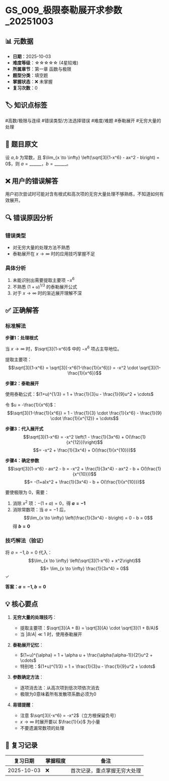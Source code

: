 # GS_009_极限泰勒展开求参数_20251003

## 📊 元数据
- **日期**：2025-10-03
- **难度等级**：☆☆☆☆☆ (4星较难)
- **所属章节**：第一章 函数与极限
- **题型分类**：填空题
- **掌握状态**：❌ 未掌握
- **复习次数**：0

## 🏷️ 知识点标签
#高数/极限与连续 #错误类型/方法选择错误 #难度/难题 #泰勒展开 #无穷大量的处理

## 📝 题目原文
设 $a, b$ 为常数，且 $\lim_{x \to \infty} \left(\sqrt[3]{1-x^6} - ax^2 - b\right) = 0$，则 $a = \_\_\_\_\_\_$，$b = \_\_\_\_\_\_$。

## ❌ 用户的错误解答
用户初次尝试时可能对含有根式和高次项的无穷大量处理不够熟练，不知道如何有效展开。

## 🔍 错误原因分析
### 错误类型
- 对无穷大量的处理方法不熟悉
- 泰勒展开在 $x \to \infty$ 时的应用技巧掌握不足

### 具体分析
1. 未能识别出需要提取主要项 $-x^6$
2. 不熟悉 $(1+u)^{1/3}$ 的泰勒展开公式
3. 对于 $x \to \infty$ 时的渐近展开理解不深

## ✅ 正确解答

### 标准解法

**步骤1：处理根式**

当 $x \to \infty$ 时，$\sqrt[3]{1-x^6}$ 中的 $-x^6$ 项占主导地位。

提取主要项：
$$\sqrt[3]{1-x^6} = \sqrt[3]{-x^6(1-\frac{1}{x^6})} = -x^2 \cdot \sqrt[3]{1-\frac{1}{x^6}}$$

**步骤2：泰勒展开**

使用泰勒公式：$(1+u)^{1/3} = 1 + \frac{1}{3}u - \frac{1}{9}u^2 + \cdots$

令 $u = -\frac{1}{x^6}$：
$$\sqrt[3]{1-\frac{1}{x^6}} = 1 - \frac{1}{3} \cdot \frac{1}{x^6} - \frac{1}{9} \cdot \frac{1}{x^{12}} + \cdots$$

**步骤3：代入展开式**
$$\sqrt[3]{1-x^6} = -x^2 \left(1 - \frac{1}{3x^6} + O(\frac{1}{x^{12}})\right)$$
$$= -x^2 + \frac{1}{3x^4} + O(\frac{1}{x^{10}})$$

**步骤4：确定参数**
$$\sqrt[3]{1-x^6} - ax^2 - b = -x^2 + \frac{1}{3x^4} - ax^2 - b + O(\frac{1}{x^{10}})$$
$$= -(1+a)x^2 + \frac{1}{3x^4} - b + O(\frac{1}{x^{10}})$$

要使极限为 0，需要：
1. 消除 $x^2$ 项：$-(1+a) = 0$，得 **$a = -1$**
2. 消除常数项：当 $a = -1$ 后，
   $$\lim_{x \to \infty} \left(\frac{1}{3x^4} - b\right) = 0 - b = 0$$
   得 **$b = 0$**

### 技巧解法（验证）
将 $a = -1, b = 0$ 代入：
$$\lim_{x \to \infty} \left(\sqrt[3]{1-x^6} + x^2\right)$$
$$= \lim_{x \to \infty} \frac{1}{3x^4} = 0$$ ✓

**答案：$a = -1, b = 0$**

## 💡 核心要点

1. **无穷大量的处理技巧**：
   - 提取主要项：$\sqrt[3]{A + B} = \sqrt[3]{A} \cdot \sqrt[3]{1 + B/A}$
   - 当 $|B/A| \ll 1$ 时，使用泰勒展开

2. **泰勒展开记忆**：
   - $(1+u)^{\alpha} = 1 + \alpha u + \frac{\alpha(\alpha-1)}{2!}u^2 + \cdots$
   - 特别地：$(1+u)^{1/3} = 1 + \frac{1}{3}u - \frac{1}{9}u^2 + \cdots$

3. **参数确定方法**：
   - 逐项消去法：从高次项到低次项依次消去
   - 极限为0意味着所有发散项系数必须为0

4. **易错提醒**：
   - 注意 $\sqrt[3]{-x^6} = -x^2$（立方根保留负号）
   - $x \to \infty$ 时展开要以 $\frac{1}{x}$ 为小量
   - 不要遗漏常数项的处理

## 📅 复习记录
| 复习日期 | 掌握程度 | 备注 |
|---------|---------|------|
| 2025-10-03 | ❌ | 首次记录，重点掌握无穷大处理 |